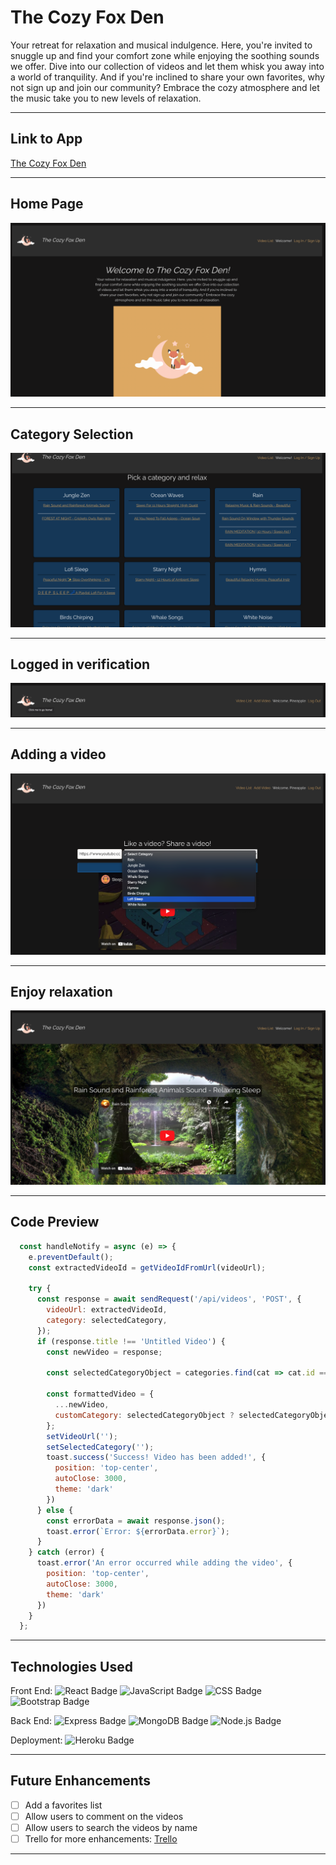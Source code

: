 # The Cozy Fox Den

Your retreat for relaxation and musical indulgence. Here, you're invited to snuggle up and find your comfort zone while enjoying the soothing sounds we offer. Dive into our collection of videos and let them whisk you away into a world of tranquility. And if you're inclined to share your own favorites, why not sign up and join our community? Embrace the cozy atmosphere and let the music take you to new levels of relaxation.

---

## Link to App
[The Cozy Fox Den](https://thecozyfoxden-a2209a5d8c7d.herokuapp.com/)

---

## Home Page 
![Homepage](public/Homepage.png)

---

## Category Selection
![Select a category](public/Browse.png)

---

## Logged in verification
![Welcome message](public/LoggedIn.png)

---

## Adding a video
![Share and relax](public/AddVideo.png)

---

## Enjoy relaxation
![Listen](public/Playvideo.png)

---

## Code Preview
```js
  const handleNotify = async (e) => {
    e.preventDefault();
    const extractedVideoId = getVideoIdFromUrl(videoUrl);

    try {
      const response = await sendRequest('/api/videos', 'POST', {
        videoUrl: extractedVideoId,
        category: selectedCategory,
      });
      if (response.title !== 'Untitled Video') {
        const newVideo = response;

        const selectedCategoryObject = categories.find(cat => cat.id === selectedCategory);

        const formattedVideo = {
          ...newVideo,
          customCategory: selectedCategoryObject ? selectedCategoryObject.name : '',
        };
        setVideoUrl('');
        setSelectedCategory('');
        toast.success('Success! Video has been added!', {
          position: 'top-center',
          autoClose: 3000,
          theme: 'dark'
        })
      } else {
        const errorData = await response.json();
        toast.error(`Error: ${errorData.error}`);
      }
    } catch (error) {
      toast.error('An error occurred while adding the video', {
        position: 'top-center',
        autoClose: 3000,
        theme: 'dark'
      })
    }
  };

```
---
## Technologies Used
Front End:
 ![React Badge](https://img.shields.io/badge/React-20232A?style=for-the-badge&logo=react&logoColor=61DAFB)
 ![JavaScript Badge](https://img.shields.io/badge/JavaScript-323330?style=for-the-badge&logo=javascript&logoColor=F7DF1E)
 ![CSS Badge](https://img.shields.io/badge/CSS3-1572B6?style=for-the-badge&logo=css3&logoColor=white)
 ![Bootstrap Badge](https://img.shields.io/badge/Bootstrap-563D7C?style=for-the-badge&logo=bootstrap&logoColor=white)
 

Back End:
 ![Express Badge](https://img.shields.io/badge/Express.js-000000?style=for-the-badge&logo=express&logoColor=white)
 ![MongoDB Badge](https://img.shields.io/badge/MongoDB-4EA94B?style=for-the-badge&logo=mongodb&logoColor=white)
 ![Node.js Badge](https://img.shields.io/badge/Node.js-339933?style=for-the-badge&logo=nodedotjs&logoColor=white)

Deployment:
 ![Heroku Badge](https://img.shields.io/badge/Heroku-430098?style=for-the-badge&logo=heroku&logoColor=white)

---
## Future Enhancements
   - [ ] Add a favorites list
   - [ ] Allow users to comment on the videos
   - [ ] Allow users to search the videos by name
   - [ ] Trello for more enhancements: [Trello](https://trello.com/b/qnQrYDDK/the-cozy-fox-den)
---